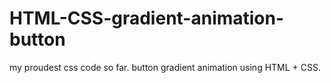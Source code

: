 # HTML-CSS-gradient-animation-button
my proudest css code so far.
button gradient animation using HTML + CSS.
